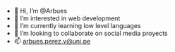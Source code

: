 - 👋 Hi, I’m @Arbues 
- 👀 I’m interested in web development
- 🌱 I’m currently learning low level languages
- 💞️ I’m looking to collaborate on social media proyects 
- 📫 arbues.perez.v@uni.pe

<!---
Arbues/Arbues is a ✨ special ✨ repository because its `README.md` (this file) appears on your GitHub profile.
You can click the Preview link to take a look at your changes.
--->
